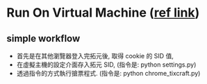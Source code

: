 # Run On Virtual Machine ([ref link](https://max-everyday.com/2023/11/buy-ticket-by-vm/))

## simple workflow
- 首先是在其他瀏覽器登入完拓元後, 取得 cookie 的 SID 值,
- 在虛擬主機的設定介面存入拓元 SID, (指令是: python settings.py)
- 透過指令的方式執行搶票程式. (指令是: python chrome_tixcraft.py)


